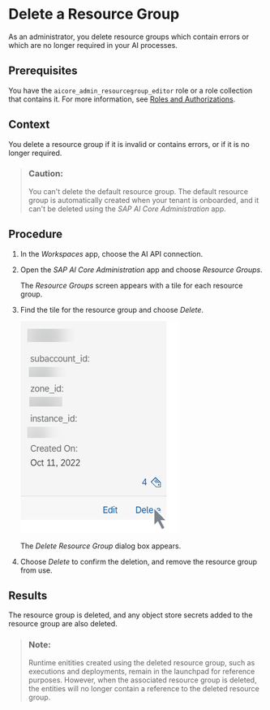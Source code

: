 <!-- loiodc5373a8566a47f29ed121f798bd036d -->

# Delete a Resource Group

As an administrator, you delete resource groups which contain errors or which are no longer required in your AI processes.



<a name="loiodc5373a8566a47f29ed121f798bd036d__prereq_zyh_bpc_rob"/>

## Prerequisites

You have the `aicore_admin_resourcegroup_editor` role or a role collection that contains it. For more information, see [Roles and Authorizations](roles-and-authorizations-4ef8499.md).



## Context

You delete a resource group if it is invalid or contains errors, or if it is no longer required.

> ### Caution:  
> You can't delete the default resource group. The default resource group is automatically created when your tenant is onboarded, and it can't be deleted using the *SAP AI Core Administration* app.



<a name="loiodc5373a8566a47f29ed121f798bd036d__steps_tns_4gl_hvb"/>

## Procedure

1.  In the *Workspaces* app, choose the AI API connection.

2.  Open the *SAP AI Core Administration* app and choose *Resource Groups*.

    The *Resource Groups* screen appears with a tile for each resource group.

3.  Find the tile for the resource group and choose *Delete*.

    ![Resource group tile with Delete highlighted.](images/Image_AIL_Delete_Resource_Group_9e2c061.png)

    The *Delete Resource Group* dialog box appears.

4.  Choose *Delete* to confirm the deletion, and remove the resource group from use.




<a name="loiodc5373a8566a47f29ed121f798bd036d__result_trn_her_1tb"/>

## Results

The resource group is deleted, and any object store secrets added to the resource group are also deleted.

> ### Note:  
> Runtime enitities created using the deleted resource group, such as executions and deployments, remain in the launchpad for reference purposes. However, when the associated resource group is deleted, the entities will no longer contain a reference to the deleted resource group.


